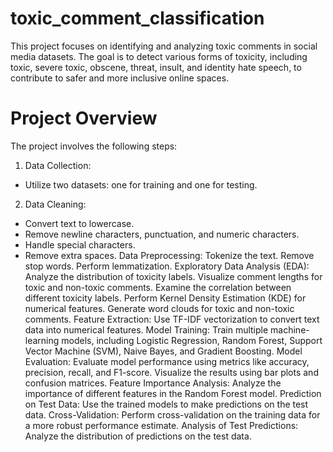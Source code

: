 # toxic_comment_classification
This project focuses on identifying and analyzing toxic comments in social media datasets. The goal is to detect various forms of toxicity, including toxic, severe toxic, obscene, threat, insult, and identity hate speech, to contribute to safer and more inclusive online spaces.
# Project Overview
The project involves the following steps:
1. Data Collection:
- Utilize two datasets: one for training and one for testing.
2. Data Cleaning:
- Convert text to lowercase.
- Remove newline characters, punctuation, and numeric characters.
- Handle special characters.
- Remove extra spaces.
Data Preprocessing:
Tokenize the text.
Remove stop words.
Perform lemmatization.
Exploratory Data Analysis (EDA):
Analyze the distribution of toxicity labels.
Visualize comment lengths for toxic and non-toxic comments.
Examine the correlation between different toxicity labels.
Perform Kernel Density Estimation (KDE) for numerical features.
Generate word clouds for toxic and non-toxic comments.
Feature Extraction:
Use TF-IDF vectorization to convert text data into numerical features.
Model Training:
Train multiple machine-learning models, including Logistic Regression, Random Forest, Support Vector Machine (SVM), Naive Bayes, and Gradient Boosting.
Model Evaluation:
Evaluate model performance using metrics like accuracy, precision, recall, and F1-score.
Visualize the results using bar plots and confusion matrices.
Feature Importance Analysis:
Analyze the importance of different features in the Random Forest model.
Prediction on Test Data:
Use the trained models to make predictions on the test data.
Cross-Validation:
Perform cross-validation on the training data for a more robust performance estimate.
Analysis of Test Predictions:
Analyze the distribution of predictions on the test data.
